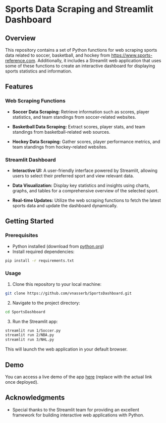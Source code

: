 # Sports Data Scraping and Streamlit Dashboard

## Overview

This repository contains a set of Python functions for web scraping sports data related to soccer, basketball, and hockey from https://www.sports-reference.com. 
Additionally, it includes a Streamlit web application that uses some of these functions to create an interactive dashboard for displaying sports statistics and information.

## Features

### Web Scraping Functions

- **Soccer Data Scraping:** Retrieve information such as scores, player statistics, and team standings from soccer-related websites.

- **Basketball Data Scraping:** Extract scores, player stats, and team standings from basketball-related web sources.

- **Hockey Data Scraping:** Gather scores, player performance metrics, and team standings from hockey-related websites.

### Streamlit Dashboard

- **Interactive UI:** A user-friendly interface powered by Streamlit, allowing users to select their preferred sport and view relevant data.

- **Data Visualization:** Display key statistics and insights using charts, graphs, and tables for a comprehensive overview of the selected sport.

- **Real-time Updates:** Utilize the web scraping functions to fetch the latest sports data and update the dashboard dynamically.

## Getting Started

### Prerequisites

- Python installed (download from [python.org](https://www.python.org/downloads/))
- Install required dependencies:

```bash
pip install -r requirements.txt
```

### Usage

1. Clone this repository to your local machine:

```bash
git clone https://github.com/vnasserb/SportsDashboard.git
```

2. Navigate to the project directory:

```bash
cd SportsDashboard
```

3. Run the Streamlit app:

```bash
streamlit run 1/Soccer.py
streamlit run 2/NBA.py
streamlit run 3/NHL.py
```

This will launch the web application in your default browser.

## Demo

You can access a live demo of the app [here](#) (replace with the actual link once deployed).


## Acknowledgments

- Special thanks to the Streamlit team for providing an excellent framework for building interactive web applications with Python.
